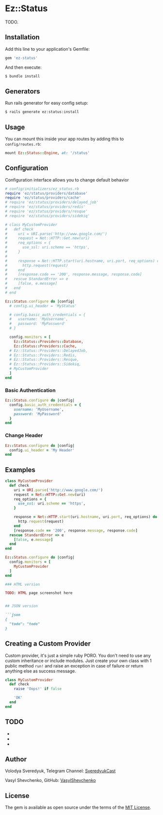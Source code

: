 # Ez::Status
TODO.

## Installation
Add this line to your application's Gemfile:

```ruby
gem 'ez-status'
```

And then execute:
```bash
$ bundle install
```

## Generators
Run rails generator for easy config setup:
```bash
$ rails generate ez:status:install
```

## Usage

You can mount this inside your app routes by adding this to `config/routes.rb`:

```ruby
mount Ez::Status::Engine, at: '/status'
```

## Configuration

Configuration interface allows you to change default behavior

```ruby
# config/initializers/ez_status.rb
require 'ez/status/providers/database'
require 'ez/status/providers/cache'
# require 'ez/status/providers/delayed_job'
# require 'ez/status/providers/redis'
# require 'ez/status/providers/resque'
# require 'ez/status/providers/sidekiq'

# class MyCustomProvider
#   def check
#     uri = URI.parse('http://www.google.com/')
#     request = Net::HTTP::Get.new(uri)
#     req_options = {
#       use_ssl: uri.scheme == 'https',
#     }
#
#     response = Net::HTTP.start(uri.hostname, uri.port, req_options) do |http|
#       http.request(request)
#     end
#     [response.code == '200', response.message, response.code]
#   rescue StandardError => e
#     [false, e.message]
#   end
# end

Ez::Status.configure do |config|
  # config.ui_header = 'MyStatus'

  # config.basic_auth_credentials = {
  #   username: 'MyUsername',
  #   password: 'MyPassword'
  # }

  config.monitors = [
    Ez::Status::Providers::Database,
    Ez::Status::Providers::Cache,
  # Ez::Status::Providers::DelayedJob,
  # Ez::Status::Providers::Redis,
  # Ez::Status::Providers::Resque,
  # Ez::Status::Providers::Sidekiq,
  # MyCustomProvider
  ]
end
```

### Basic Authentication

```ruby
Ez::Status.configure do |config|
  config.basic_auth_credentials = {
    username: 'MyUsername',
    password: 'MyPassword'
  }
end
```

### Change Header

```ruby
Ez::Status.configure do |config|
  config.ui_header = 'My Header'
end
```

## Examples

```ruby
class MyCustomProvider
  def check
    uri = URI.parse('http://www.google.com/')
    request = Net::HTTP::Get.new(uri)
    req_options = {
      use_ssl: uri.scheme == 'https',
    }

    response = Net::HTTP.start(uri.hostname, uri.port, req_options) do |http|
      http.request(request)
    end
    [response.code == '200', response.message, response.code]
  rescue StandardError => e
    [false, e.message]
  end
end

Ez::Status.configure do |config|
  config.monitors = [
    MyCustomProvider
  ]
end

### HTML version

TODO: HTML page screenshot here


## JSON version

```json
{
  "todo": "todo"
}
```

## Creating a Custom Provider

Custom provider, it's just a simple ruby PORO. You don't need to use any custom inheritance or include modules.
Just create your own class with 1 public method `run!` and raise an exception in case of failure or return anything else as success message.

```ruby
class MyCustomProvider
  def check
    raise 'Oops!' if false

    'OK'
  end
end
```

## TODO

-
- 
- 

## Author

Volodya Sveredyuk, Telegram Channel: [SveredyukCast](https://t.me/svcast)

Vasyl Shevchenko, GitHub: [VasylShevchenko](https://github.com/VasylShevchenko)

## License
The gem is available as open source under the terms of the [MIT License](https://opensource.org/licenses/MIT).
